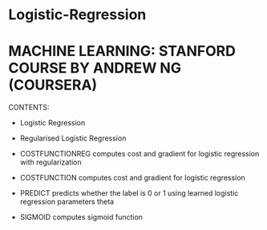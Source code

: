 # Logistic-Regression
# MACHINE LEARNING: STANFORD COURSE BY ANDREW NG (COURSERA)
CONTENTS:
-  Logistic Regression
-  Regularised Logistic Regression


-  COSTFUNCTIONREG computes cost and gradient for logistic regression with regularization
-  COSTFUNCTION computes cost and gradient for logistic regression
-  PREDICT predicts whether the label is 0 or 1 using learned logistic regression parameters theta
-  SIGMOID computes sigmoid function
    

